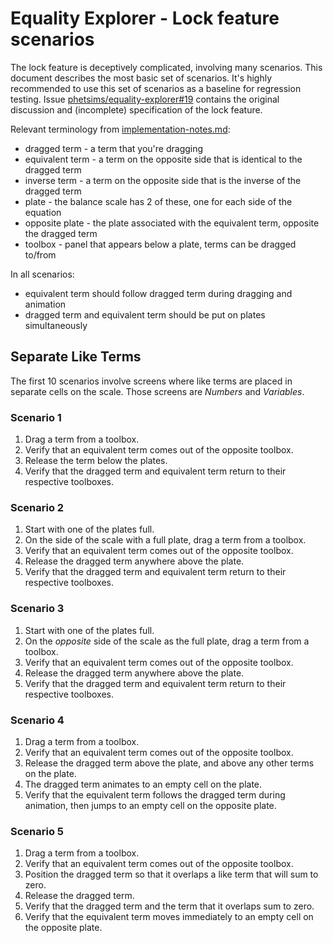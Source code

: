 # Equality Explorer - Lock feature scenarios

The lock feature is deceptively complicated, involving many scenarios.  This document describes the most basic set of scenarios.  It's highly recommended to use this set of scenarios as a baseline for regression testing.  Issue [phetsims/equality-explorer#19](https://github.com/phetsims/equality-explorer/issues/19) contains the original discussion and (incomplete) specification of the lock feature.

Relevant terminology from [implementation-notes.md](https://github.com/phetsims/equality-explorer/blob/master/doc/implementation-notes.md#terminology):

- dragged term - a term that you're dragging
- equivalent term - a term on the opposite side that is identical to the dragged term
- inverse term - a term on the opposite side that is the inverse of the dragged term
- plate - the balance scale has 2 of these, one for each side of the equation
- opposite plate - the plate associated with the equivalent term, opposite the dragged term
- toolbox - panel that appears below a plate, terms can be dragged to/from

In all scenarios:

- equivalent term should follow dragged term during dragging and animation
- dragged term and equivalent term should be put on plates simultaneously

## Separate Like Terms

The first 10 scenarios involve screens where like terms are placed in separate cells on the scale.  Those screens are _Numbers_ and _Variables_.

### Scenario 1

1. Drag a term from a toolbox.
2. Verify that an equivalent term comes out of the opposite toolbox.
3. Release the term below the plates.
4. Verify that the dragged term and equivalent term return to their respective toolboxes.

### Scenario 2

1. Start with one of the plates full.
1. On the side of the scale with a full plate, drag a term from a toolbox.
2. Verify that an equivalent term comes out of the opposite toolbox.
3. Release the dragged term anywhere above the plate.
4. Verify that the dragged term and equivalent term return to their respective toolboxes.

### Scenario 3

1. Start with one of the plates full.
1. On the _opposite_ side of the scale as the full plate, drag a term from a toolbox.
2. Verify that an equivalent term comes out of the opposite toolbox.
3. Release the dragged term anywhere above the plate.
4. Verify that the dragged term and equivalent term return to their respective toolboxes.

### Scenario 4

1. Drag a term from a toolbox.
2. Verify that an equivalent term comes out of the opposite toolbox.
3. Release the dragged term above the plate, and above any other terms on the plate.
4. The dragged term animates to an empty cell on the plate.
5. Verify that the equivalent term follows the dragged term during animation, then jumps to an empty cell on the opposite plate.

### Scenario 5

1. Drag a term from a toolbox.
2. Verify that an equivalent term comes out of the opposite toolbox.
3. Position the dragged term so that it overlaps a like term that will sum to zero.
4. Release the dragged term.
5. Verify that the dragged term and the term that it overlaps sum to zero. 
6. Verify that the equivalent term moves immediately to an empty cell on the opposite plate.


